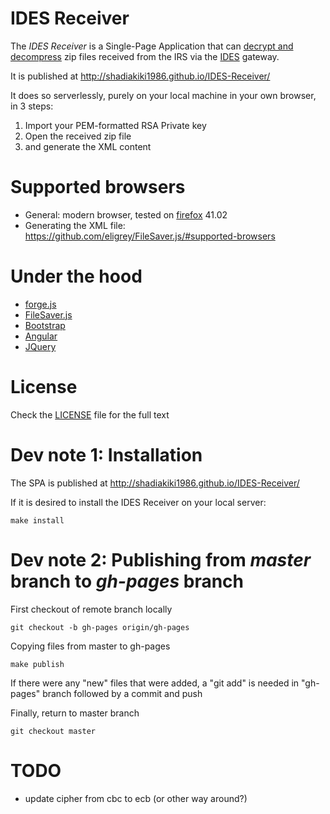 # IDES Receiver
The _IDES Receiver_ is a Single-Page Application that can [decrypt and decompress](https://www.irs.gov/Businesses/Corporations/FATCA-IDES-Technical-FAQs#EncryptionE1) zip files received from the IRS via the [IDES](https://www.irs.gov/Businesses/Corporations/International-Data-Exchange-Service) gateway.

It is published at http://shadiakiki1986.github.io/IDES-Receiver/

It does so serverlessly, purely on your local machine in your own browser, in 3 steps:
1. Import your PEM-formatted RSA Private key
2. Open the received zip file
3. and generate the XML content


# Supported browsers
* General: modern browser, tested on [firefox](https://www.mozilla.org/en-US/firefox/new/) 41.02
* Generating the XML file: https://github.com/eligrey/FileSaver.js/#supported-browsers

# Under the hood
* [forge.js](https://github.com/digitalbazaar/forge)
* [FileSaver.js](https://github.com/eligrey/FileSaver.js/)
* [Bootstrap](http://getbootstrap.com/)
* [Angular](https://angularjs.org/)
* [JQuery](http://jquery.com/)

# License
Check the [LICENSE](LICENSE) file for the full text

# Dev note 1: Installation
The SPA is published at http://shadiakiki1986.github.io/IDES-Receiver/

If it is desired to install the IDES Receiver on your local server:

    make install

# Dev note 2: Publishing from _master_ branch to _gh-pages_ branch

First checkout of remote branch locally

    git checkout -b gh-pages origin/gh-pages

Copying files from master to gh-pages

    make publish

If there were any "new" files that were added, a "git add" is needed in "gh-pages" branch followed by a commit and push

Finally, return to master branch

    git checkout master

# TODO
* update cipher from cbc to ecb (or other way around?)
